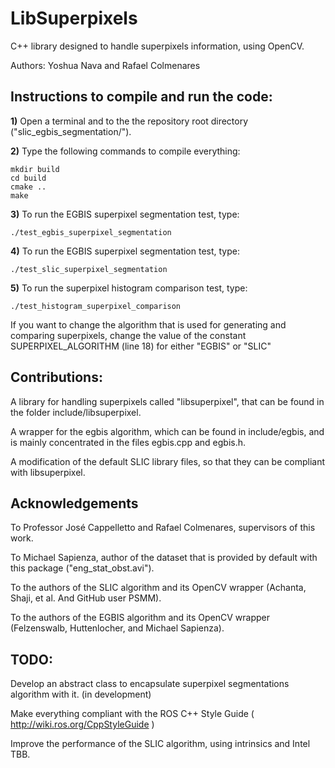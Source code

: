 # LibSuperpixels
C++ library designed to handle superpixels information, using OpenCV.


Authors:
	Yoshua Nava and Rafael Colmenares

## Instructions to compile and run the code:

**1)** Open a terminal and to the the repository root directory ("slic_egbis_segmentation/").

**2)** Type the following commands to compile everything:

```
mkdir build
cd build
cmake ..
make
```

**3)** To run the EGBIS superpixel segmentation test, type:

```./test_egbis_superpixel_segmentation ```

**4)** To run the EGBIS superpixel segmentation test, type:

```./test_slic_superpixel_segmentation ```

**5)** To run the superpixel histogram comparison test, type:

```./test_histogram_superpixel_comparison ```


If you want to change the algorithm that is used for generating and comparing superpixels, change the value of the constant SUPERPIXEL_ALGORITHM (line 18) for either "EGBIS" or "SLIC"



## Contributions:

A library for handling superpixels called "libsuperpixel", that can be found in the folder include/libsuperpixel.

A wrapper for the egbis algorithm, which can be found in include/egbis, and is mainly concentrated in the files egbis.cpp and egbis.h.

A modification of the default SLIC library files, so that they can be compliant with libsuperpixel.




## Acknowledgements

To Professor José Cappelletto and Rafael Colmenares, supervisors of this work.

To Michael Sapienza, author of the dataset that is provided by default with this package ("eng_stat_obst.avi").

To the authors of the SLIC algorithm and its OpenCV wrapper (Achanta, Shaji, et al. And GitHub user PSMM).

To the authors of the EGBIS algorithm and its OpenCV wrapper (Felzenswalb, Huttenlocher, and Michael Sapienza).


## TODO:

Develop an abstract class to encapsulate superpixel segmentations algorithm with it. (in development)

Make everything compliant with the ROS C++ Style Guide ( http://wiki.ros.org/CppStyleGuide )

Improve the performance of the SLIC algorithm, using intrinsics and Intel TBB.

